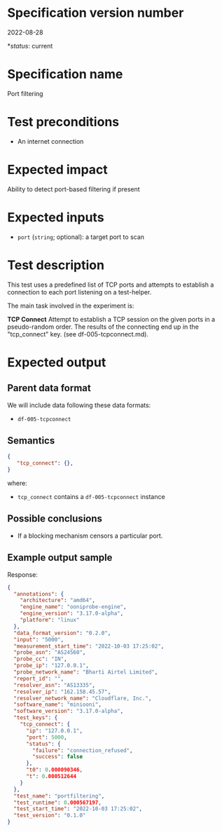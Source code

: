 # Specification version number

2022-08-28

*_status_: current

# Specification name

Port filtering

# Test preconditions

* An internet connection

# Expected impact

Ability to detect port-based filtering if present

# Expected inputs

- `port` (`string`; optional): a target port to scan

# Test description

This test uses a predefined list of TCP ports and attempts to establish a connection to each 
port listening on a test-helper. 

The main task involved in the experiment is:

**TCP Connect**
    Attempt to establish a TCP session on the given ports in a pseudo-random order. The results 
    of the connecting end up in the "tcp_connect" key. (see df-005-tcpconnect.md).

# Expected output

## Parent data format

We will include data following these data formats:

* `df-005-tcpconnect`

## Semantics

```JSON
{
   "tcp_connect": {},
}
```

where:

- `tcp_connect` contains a `df-005-tcpconnect` instance

## Possible conclusions

* If a blocking mechanism censors a particular port.

## Example output sample

Response:

```JSON
{
  "annotations": {
    "architecture": "amd64",
    "engine_name": "ooniprobe-engine",
    "engine_version": "3.17.0-alpha",
    "platform": "linux"
  },
  "data_format_version": "0.2.0",
  "input": "5000",
  "measurement_start_time": "2022-10-03 17:25:02",
  "probe_asn": "AS24560",
  "probe_cc": "IN",
  "probe_ip": "127.0.0.1",
  "probe_network_name": "Bharti Airtel Limited",
  "report_id": "",
  "resolver_asn": "AS13335",
  "resolver_ip": "162.158.45.57",
  "resolver_network_name": "Cloudflare, Inc.",
  "software_name": "miniooni",
  "software_version": "3.17.0-alpha",
  "test_keys": {
    "tcp_connect": {
      "ip": "127.0.0.1",
      "port": 5000,
      "status": {
        "failure": "connection_refused",
        "success": false
      },
      "t0": 0.000090346,
      "t": 0.000512644
    }
  },
  "test_name": "portfiltering",
  "test_runtime": 0.000567197,
  "test_start_time": "2022-10-03 17:25:02",
  "test_version": "0.1.0"
}
```